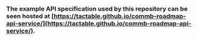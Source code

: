 ### The example API specification used by this repository can be seen hosted at [https://tactable.github.io/commb-roadmap-api-service/](https://tactable.github.io/commb-roadmap-api-service/).
